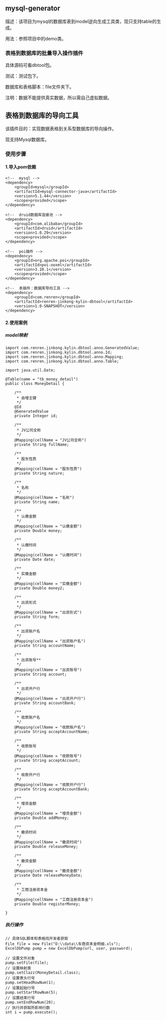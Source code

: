 ## mysql-generator
描述：该项目为mysql的数据库表到model逆向生成工具类，现只支持table的生成。

用法：参照项目中的demo类。

### 表格到数据库的批量导入操作插件

具体源码可看dbtool包。

测试：测试包下。

数据库和表格脚本：file文件夹下。

注明：数据不能提供真实数据，所以需自己虚拟数据。

## 表格到数据库的导向工具

该插件目的：实现数据表格到关系型数据库的导向操作。

现支持Mysql数据库。

### 使用步骤

#### 1.导入pom依赖

    <!--  mysql -->
    <dependency>
        <groupId>mysql</groupId>
        <artifactId>mysql-connector-java</artifactId>
        <version>5.1.44</version>
        <scope>provided</scope>
    </dependency>
    
    <!--  druid数据库连接池 -->
    <dependency>
        <groupId>com.alibaba</groupId>
        <artifactId>druid</artifactId>
        <version>1.0.29</version>
        <scope>provided</scope>
    </dependency>
    
    <!--  poi插件 -->
    <dependency>
        <groupId>org.apache.poi</groupId>
        <artifactId>poi-ooxml</artifactId>
        <version>3.10.1</version>
        <scope>provided</scope>
    </dependency>

    <!--  本插件：数据库导向工具 -->
    <dependency>
        <groupId>com.renren</groupId>
        <artifactId>renren-jinkong-kylin-dbtool</artifactId>
        <version>1.0-SNAPSHOT</version>
    </dependency>
    
#### 2.使用案例
##### model映射

    import com.renren.jinkong.kylin.dbtool.anno.GeneratedValue;
    import com.renren.jinkong.kylin.dbtool.anno.Id;
    import com.renren.jinkong.kylin.dbtool.anno.Mapping;
    import com.renren.jinkong.kylin.dbtool.anno.Table;
    
    import java.util.Date;
    
    @Table(name = "tb_money_detail")
    public class MoneyDetail {
    
        /**
         * 自增主键
         */
        @Id
        @GeneratedValue
        private Integer id;
    
        /**
         * JV公司全称
         */
        @Mapping(cellName = "JV公司全称")
        private String fullName;
    
        /**
         * 股东性质
         */
        @Mapping(cellName = "股东性质")
        private String nature;
    
        /**
         * 名称
         */
        @Mapping(cellName = "名称")
        private String name;
    
        /**
         * 认缴金额
         */
        @Mapping(cellName = "认缴金额")
        private Double money;
    
        /**
         * 认缴时间
         */
        @Mapping(cellName = "认缴时间")
        private Date date;
    
        /**
         * 实缴金额
         */
        @Mapping(cellName = "实缴金额")
        private Double money2;
    
        /**
         * 出资形式
         */
        @Mapping(cellName = "出资形式")
        private String form;
    
        /**
         * 出资账户名
         */
        @Mapping(cellName = "出资账户名")
        private String accountName;
    
        /**
         * 出资账号**
         */
        @Mapping(cellName = "出资账号")
        private String account;
    
        /**
         * 出资开户行
         */
        @Mapping(cellName = "出资开户行")
        private String accountBank;
    
        /**
         * 收款账户名
         */
        @Mapping(cellName = "收款账户名")
        private String acceptAccountName;
    
        /**
         * 收款账号
         */
        @Mapping(cellName = "收款账号")
        private String acceptAccount;
    
        /**
         * 收款开户行
         */
        @Mapping(cellName = "收款开户行")
        private String acceptAccountBank;
    
        /**
         * 增资金额
         */
        @Mapping(cellName = "增资金额")
        private Double addMoney;
    
        /**
         * 撤资时间
         */
        @Mapping(cellName = "撤资时间")
        private Double releaseMoney;
    
        /**
         * 撤资金额
         */
        @Mapping(cellName = "撤资金额")
        private Date releaseMoneyDate;
    
        /**
         * 工商注册资本金
         */
        @Mapping(cellName = "工商注册资本金")
        private Double registerMoney;
    
    }
    
    
##### 执行操作
    // 具体SQL脚本和表格找开发者获取
    File file = new File("D:\\data\\车商资本金明细.xls");
    ExcelDbPump pump = new ExcelDbPump(url, user, password);

    // 设置文件对象
    pump.setFile(file);
    // 设置映射类
    pump.setClazz(MoneyDetail.class);
    // 设置表头行号
    pump.setHeadRowNum(1);
    // 设置起始行号
    pump.setStartRowNum(5);
    // 设置结束行号
    pump.setEndRowNum(20);
    // 执行并获取所影响行数
    int i = pump.execute();